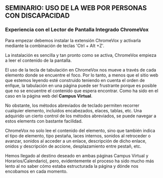 ## SEMINARIO: USO DE LA WEB POR PERSONAS CON DISCAPACIDAD

### Experiencia con el Lector de Pantalla Integrado ChromeVox

Para empezar debemos instalar la extensión ChromeVox y activarla mediante la combinación de teclas 'Ctrl + Alt +Z'.

La instalación es sencilla y tan pronto como se activa, ChromeVox empieza a leer el contenido de la pantalla.

El uso de la tecla de tabulación en ChromeVox nos mueve a través de cada elemento donde se encuentre el foco. Por lo tanto, a menos que el sitio web que estemos leyendo esté construido teniendo en cuenta el orden de enfque, la tabulación en una página puede ser frustrante porque es posible que no se encuentre el contenido que  espera encontrar. Como ha sido en el caso en la página web del **Campus Virtual**.

No obstante, los métodos abreviados de teclado permiten recorrer cualquier elemento, incluidos encabezados, elaces, tablas, etc. Una adquirido un cierto control de los métodos abreviados, se puede navegar a estos elements con bastante facilidad.

ChromeVox no solo lee el contenido del elemento, sino que también indica el tipo de elemento, tipo pestaña, laces internos, sonidos al retroceder o avanzar, sonidos al acceder a un enlace, descripción de dicho enlace, onidos y descripción de accione, desplazamiento entre pestañ, etc.

Hemos llegado al destino deseado en ambas páginas Campus Virtual y Horarios/Calendario), pero, evidentemente el proceso ha sido mucho más lento al no saber cómo estaba estructurada la página y dónde nos encobamos en cada momento.

